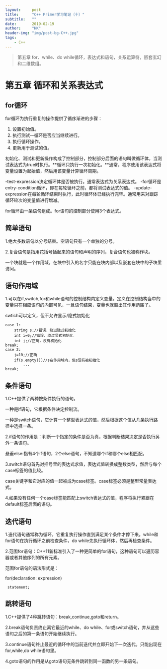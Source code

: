 ```yaml
---
layout:     post
title:      "C++ Primer学习笔记（十）"
subtitle:   ""
date:       2019-02-19
author:     "HK"
header-img: "img/post-bg-C++.jpg"
tags:
    - C++
---
```


> 第五章 for、while、do while循环，表达式和语句，关系运算符，嵌套玄幻和二维数组。

# 第五章 循环和关系表达式

##  for循环

for循环为执行重复的操作提供了循序渐进的步骤：
1. 设置初始值。
2. 执行测试--循环是否应当继续进行。
3. 执行循环操作。
4. 更新用于测试的值。

初始化、测试和更新操作构成了控制部分，控制部分后面的语句叫做循环体，当测试表达式为true时执行。**循环只执行一次初始化。**通常，程序使用该表达式将变量设置为起始值，然后用该变量计算循环周期。

-test-expression决定循环体是否被执行。通常表达式为关系表达式。
-for循环是entry-condition循环，即在每轮循环之前，都将测试表达式的值。
-update-expression在每轮循环结束时执行，此时循环体已经执行完毕。通常用来对跟踪循环轮次的变量值进行增减。

for循环由一条语句组成。for语句的控制部分使用3个表达式。

## 简单语句


1.绝大多数语句以分号结束。空语句只有一个单独的分号。


2.复合语句是指用花括号括起来的语句和声明的序列，复合语句也被称作块。

一个块就是一个作用域，在块中引入的名字只能在块内部以及嵌套在块中的子块里访问。


## 语句作用域


1.可以在if,switch,for和while语句的控制结构内定义变量。定义在控制结构当中的变量只在相应语句的内部可见，一旦语句结束，变量也就超出其作用范围了。

swtich可以定义，但不允许显示/隐式初始化

    case 1:
        string s;//错误，绕过隐式初始化
        int i=0;//错误，绕过显式初始化
        int j;//正确，没有初始化
    break;
    case 2:
        j=10;//正确
        if(s.empty())//s在作用域内，但s没有被初始化
            ...
    break;


## 条件语句


1.C++提供了两种按条件执行的语句。

一种是if语句，它根据条件决定控制流。

一种是switch语句，它计算一个整型表达式的值，然后根据这个值从几条执行路径中选择一条。


2.if语句的作用是：判断一个指定的条件是否为真，根据判断结果决定是否执行另外一条语句。

 悬垂else:指有4个if语句，2个else语句，不知道哪个if和哪个else相匹配。


3.switch语句首先对括号里的表达式求值，表达式值转换成整数类型，然后与每个case标签的值比较。

case关键字和它对应的值一起被成为case标签。case标签必须是整型常量表达式。


4.如果没有任何一个case标签能匹配上switch表达式的值，程序将执行紧跟在default标签后面的语句。


## 迭代语句


1.迭代语句通常称为循环，它重复执行操作直到满足某个条件才停下来。while和for语句在执行循环之前检查条件，do while先执行循环体，然后再检查条件。


2.范围for语句：C++11新标准引入了一种更简单的for语句，这种语句可以遍历容器或者其他序列的所有元素。

范围for语句的语法形式是：

for(declaration: expression)

     statement;


## 跳转语句


1.C++提供了4种跳转语句：break,continue,goto和return。


2.break语句负责终止离它最近的while、do while、for或switch语句，并从这些语句之后的第一条语句开始继续执行。


3.continue语句终止最近的循环中的当前迭代并立即开始下一次迭代。只能出现在for,while,do while语句里。


4.goto语句的作用是从goto语句无条件跳转到同一函数的另一条语句。


